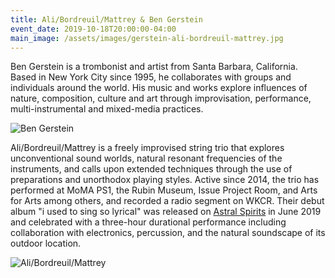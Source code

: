 ```yaml
---
title: Ali/Bordreuil/Mattrey & Ben Gerstein
event_date: 2019-10-18T20:00:00-04:00
main_image: /assets/images/gerstein-ali-bordreuil-mattrey.jpg
---
```


Ben Gerstein is a trombonist and artist from Santa Barbara, California. Based
in New York City since 1995, he collaborates with groups and individuals around
the world. His music and works explore influences of nature, composition,
culture and art through improvisation, performance, multi-instrumental and
mixed-media practices.

<img src="{{ site.baseurl }}/assets/images/ben-gerstein.jpg" alt="Ben Gerstein" />

Ali/Bordreuil/Mattrey is a freely improvised string trio that explores
unconventional sound worlds, natural resonant frequencies of the instruments,
and calls upon extended techniques through the use of preparations and
unorthodox playing styles. Active since 2014, the trio has performed at MoMA
PS1, the Rubin Museum, Issue Project Room, and Arts for Arts among others, and
recorded a radio segment on WKCR. Their debut album "i used to sing so lyrical"
was released on [Astral Spirits](https://astralspirits.bandcamp.com/) in June
2019 and celebrated with a three-hour durational performance including
collaboration with electronics, percussion, and the natural soundscape of its
outdoor location.

<img src="{{ site.baseurl }}/assets/images/ali-bordreuil-mattrey.jpg" alt="Ali/Bordreuil/Mattrey" />
